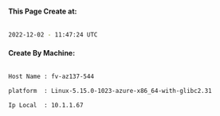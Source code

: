 
   
#### This Page Create at:

```bash

2022-12-02 - 11:47:24 UTC

```

#### Create By Machine:

```bash

Host Name : fv-az137-544

platform  : Linux-5.15.0-1023-azure-x86_64-with-glibc2.31

Ip Local  : 10.1.1.67

```


